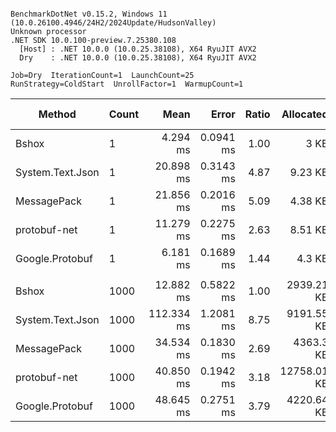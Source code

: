 ```

BenchmarkDotNet v0.15.2, Windows 11 (10.0.26100.4946/24H2/2024Update/HudsonValley)
Unknown processor
.NET SDK 10.0.100-preview.7.25380.108
  [Host] : .NET 10.0.0 (10.0.25.38108), X64 RyuJIT AVX2
  Dry    : .NET 10.0.0 (10.0.25.38108), X64 RyuJIT AVX2

Job=Dry  IterationCount=1  LaunchCount=25
RunStrategy=ColdStart  UnrollFactor=1  WarmupCount=1

```
| Method           | Count |       Mean |     Error | Ratio |   Allocated | Alloc Ratio |
|------------------|-------|-----------:|----------:|------:|------------:|------------:|
| Bshox            | 1     |   4.294 ms | 0.0941 ms |  1.00 |        3 KB |        1.00 |
| System.Text.Json | 1     |  20.898 ms | 0.3143 ms |  4.87 |     9.23 KB |        3.08 |
| MessagePack      | 1     |  21.856 ms | 0.2016 ms |  5.09 |     4.38 KB |        1.46 |
| protobuf-net     | 1     |  11.279 ms | 0.2275 ms |  2.63 |     8.51 KB |        2.84 |
| Google.Protobuf  | 1     |   6.181 ms | 0.1689 ms |  1.44 |      4.3 KB |        1.43 |
|                  |       |            |           |       |             |             |
| Bshox            | 1000  |  12.882 ms | 0.5822 ms |  1.00 |  2939.21 KB |        1.00 |
| System.Text.Json | 1000  | 112.334 ms | 1.2081 ms |  8.75 |  9191.55 KB |        3.13 |
| MessagePack      | 1000  |  34.534 ms | 0.1830 ms |  2.69 |   4363.3 KB |        1.48 |
| protobuf-net     | 1000  |  40.850 ms | 0.1942 ms |  3.18 | 12758.01 KB |        4.34 |
| Google.Protobuf  | 1000  |  48.645 ms | 0.2751 ms |  3.79 |  4220.64 KB |        1.44 |

